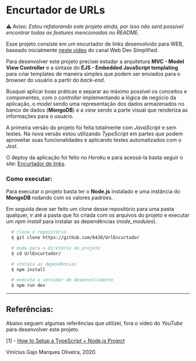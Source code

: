 # Encurtador de URLs

:warning: Aviso: *Estou refatorando este projeto ainda, por isso não será possível encontrar todas as features mencionadas no README.*

Esse projeto consiste em um encurtador de links desenvolvido para WEB, baseado inicialmente <a href="https://www.youtube.com/watch?v=SLpUKAGnm-g">neste vídeo</a> do canal Web Dev Simplified. 

Para desenvolver este projeto precisei estudar a arquitetura **MVC - Model View Controller** e a sintaxe do **EJS - Embedded JavaScript templating** para criar templates de maneira simples que podem ser enviados para o browser do usuário a partir do *back-end*.

Busquei aplicar boas práticas e separar ao máximo possível os conceitos e componentes, com o *controller* implementando a lógica de negócio da aplicação, o *model* sendo uma representação dos dados armazenados no banco de dados (**MongoDB**) e a *view* sendo a parte visual que renderiza as informações para o usuário.

A primeira versão do projeto foi feita totalmente com *JavaScript* e sem testes. Na nova versão estou utilizando *TypeScript* em partes que podem aproveitar suas funcionalidades e aplicando testes automatizados com o *Jest*.

O deploy da aplicação foi feito no *Heroku* e para acessá-la basta seguir o site: [Encurtador de links](http://urlcurto.appspot.com/).

### Como executar:

Para executar o projeto basta ter o **Node.js** instalado e uma instância do **MongoDB** rodando com os valores padrões.

Em seguida deve ser feito um clone desse repositório para uma pasta qualquer, ir até a pasta que foi criada com os arquivos do projeto e executar um *npm install* para instalar as dependências (*node_modules*).

```bash
  # clona o repositório
  $ git clone https://github.com/64J0/UrlEncurtador

  # muda para o diretório do projeto
  $ cd UrlEncurtador/

  # instala as dependências
  $ npm install

  # executa o servidor de desenvolvimento
  $ npm run dev
```

---
## Referências:

Abaixo seguem algumas referências que utilizei, fora o vídeo do *YouTube* para desenvolver este projeto.

[1] - [How to Setup a TypeScript + Node.js Project](https://khalilstemmler.com/blogs/typescript/node-starter-project/)

Vinícius Gajo Marques Oliveira, 2020.
